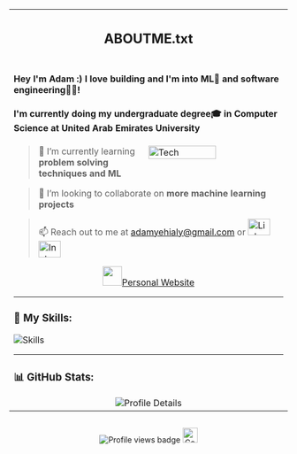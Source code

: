 <div style="display: flex; justify-content: center; align-items: center; text-align: center;"> <table><th><h2 align="center">ABOUTME.txt</h2></th>
<tr><td>
  <h4>Hey I'm Adam :) I love building and I'm into ML🤖 and software engineering👨‍💻! </h4>
   <h4> I'm currently doing my undergraduate degree🎓 in Computer Science at United Arab Emirates University</h4>
<a href=#><img src="https://64.media.tumblr.com/2f1173dd4f5df37b9643d4179c336929/tumblr_n9sdgvnjgk1tfsn81o1_400.gifv" alt="Tech" align="right" width="50%"></a>



> 🔭 I’m currently learning **problem solving techniques and ML**

> 👥 I’m looking to collaborate on **more machine learning projects**

> 📫 Reach out to me at adamyehialy@gmail.com or <a href="https://linkedin.com/in/adam-ai" target="_blank">
    <img src="https://raw.githubusercontent.com/rahuldkjain/github-profile-readme-generator/master/src/images/icons/Social/linked-in-alt.svg" alt="LinkedIn" height="30" width="40" />
  </a> <a href="https://instagram.com/cocopaelle" target="_blank">
    <img src="https://raw.githubusercontent.com/rahuldkjain/github-profile-readme-generator/master/src/images/icons/Social/instagram.svg" alt="Instagram" height="30" width="40" />
  </a>
<p margin-top= 24px align="center"><a href="https://adamibrahim.vercel.app/"><img src="https://user-images.githubusercontent.com/62207434/199560487-b39b69bb-368a-4f0b-924b-31defd4fd854.gif" width="35"></a><a margin-top= 24px href="https://adamibrahim.vercel.app/" target="_blank">Personal Website</a></p>


<hr>

<h3 align="left">🔧 My Skills:</h3>
<p align="left">
  <img src="https://go-skill-icons.vercel.app/api/icons?i=python,js,java,cpp,react,pytorch,express,mongodb,mysql,nodejs,git,scikit-learn&theme=dark&perline=50" alt="Skills" />
</p>

<hr>

<h3 align="left">📊 GitHub Stats:</h3>
<div align="center">
    <img alt="Profile Details" src="https://github-readme-stats.vercel.app/api?username=adam-a-i&show_icons=true">
  <br>
</table> </div>
  <!-- Profile Views -->
  <p align="center">
    <img src="https://komarev.com/ghpvc/?username=adam-a-i&label=Profile%20views&color=999999&style=flat" alt="Profile views badge" />
    <img src="https://i.giphy.com/media/v1.Y2lkPTc5MGI3NjExamZrcmUyN3NxNGd1Yjk3bWdzaGF1Zm5zMXVnem45ZHo2dnV5aGdvdiZlcD12MV9pbnRlcm5hbF9naWZfYnlfaWQmY3Q9Zw/z1HdiobjzYIrm/giphy.gif" width="27" alt="Cool GIF"/>
  </p>
</div>
